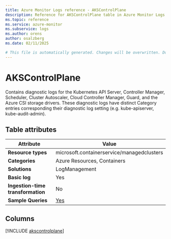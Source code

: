 ```yaml
---
title: Azure Monitor Logs reference - AKSControlPlane
description: Reference for AKSControlPlane table in Azure Monitor Logs.
ms.topic: reference
ms.service: azure-monitor
ms.subservice: logs
ms.author: orens
author: osalzberg
ms.date: 02/11/2025

# This file is automatically generated. Changes will be overwritten. Do not change this file directly.
---
```


# AKSControlPlane

Contains diagnostic logs for the Kubernetes API Server, Controller Manager, Scheduler, Cluster Autoscaler, Cloud Controller Manager, Guard, and the Azure CSI storage drivers. These diagnostic logs have distinct Category entries corresponding their diagnostic log setting (e.g. kube-apiserver, kube-audit-admin).


## Table attributes

|Attribute|Value|
|---|---|
|**Resource types**|microsoft.containerservice/managedclusters|
|**Categories**|Azure Resources, Containers|
|**Solutions**| LogManagement|
|**Basic log**|Yes|
|**Ingestion-time transformation**|No|
|**Sample Queries**|[Yes](/azure/azure-monitor/reference/queries/akscontrolplane)|



## Columns
  
[!INCLUDE [akscontrolplane](~/reusable-content/ce-skilling/azure/includes/azure-monitor/reference/tables/akscontrolplane-include.md)]

